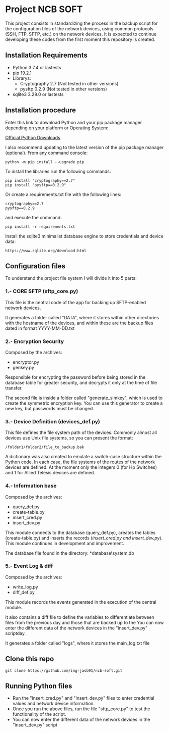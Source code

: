 # Project NCB SOFT

This project consists in standardizing the process in the backup script for the configuration files of the network devices, using common protocols (SSH, FTP, SFTP, etc.) on the network devices.  It is expected to continue developing these codes from the first moment this repository is created.


  ## Installation Requirements

  - Python 3.7.4 or lastests
  - pip 19.2.1
  - Librarys:
    - Cryptography 2.7 (Not tested in other versions)
    - pysftp 0.2.9 (Not tested in other versions)
  - sqlite3 3.29.0 or lastests
  
  ## Installation procedure

  Enter this link to download Python and your pip package manager
  depending on your platform or Operating System:

  [Official Python Downloads](https://www.python.org/downloads/)


I also recommend updating to the latest version of the pip package manager (optional). From any command console:
```
python -m pip install --upgrade pip
```

To install the libraries run the following commands:
```
pip install "cryptography==2.7"
pip install "pysftp==0.2.9"
```

Or create a requirements.txt file with the following lines:
```
cryptography==2.7
pysftp==0.2.9
```

and execute the command:
```
pip install -r requirements.txt
```

Install the sqlite3 minimalist database engine to store credentials and device data:
```
https://www.sqlite.org/download.html
```
## Configuration files

To understand the project file system I will divide it into 5 parts:

### 1.- CORE SFTP (sftp_core.py)

This file is the central code of the app for backing up SFTP-enabled network devices.

It generates a folder called "DATA", where it stores within other directories 
with the hostname of the devices, and within these are the backup files
dated in format YYYY-MM-DD.txt


### 2.- Encryption Security

Composed by the archives:

- encryptor.py
- genkey.py

Responsible for encrypting the password before being stored 
in the database table for greater security, and decrypts it
only at the time of file transfer.

The second file is inside a folder called "generate_simkey", 
which is used to create the symmetric encryption key.
You can use this generator to create a new key, but passwords must be changed.

### 3.- Device Definition (devices_def.py)



This file defines the file system path of the devices.
Commonly almost all devices use Unix file systems, so you can present the format:
```
/folder1/folder2/file_to_backup.bak
```

A dictionary was also created to emulate a switch-case structure within the Python code.
In each case, the file systems of the routes of the network devices are defined.
At the moment only the integers 0 (for Hp Switches) and 1 for Allied Telesis devices are defined.


### 4.- Information base 

Composed by the archives:

- query_def.py
- create-table.py
- insert_cred.py
- insert_dev.py

This module connects to the database (query_def.py),
creates the tables (create-table.py) and inserts the records (*insert_cred.py and insert_dev.py*).
This module continues in development and improvement.

The database file found in the directory: *database\system.db

### 5.- Event Log & diff

Composed by the archives:

- write_log.py
- diff_def.py


This module records the events generated in the execution of the central module.

It also contains a diff file to define the variables to differentiate between files
from the previous day and those that are backed up to the You can now enter the different data of the network devices in the "insert_dev.py" scriptday.

It generates a folder called "logs", where it stores the main_log.txt file


## Clone this repo

```
git clone https://github.com/ing-jasb91/ncb-soft.git
```

## Running Python files

- Run the "insert_cred.py" and "insert_dev.py" files to enter credential values and network device information.
- Once you run the above files, run the file "sftp_core.py" to test the functionality of the script.
- You can now enter the different data of the network devices in the "insert_dev.py" script




